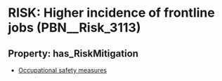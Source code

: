 # RISK: __Higher incidence of frontline jobs__ (PBN__Risk_3113)

## Property: has_RiskMitigation

* [Occupational safety measures](PBN__Mitigation_1510)

